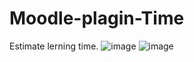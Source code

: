 # Moodle-plagin-Time
Estimate lerning time.
![image](https://user-images.githubusercontent.com/29983337/188841214-77cc4b3c-a121-4cde-8da4-99427790da82.png)
![image](https://user-images.githubusercontent.com/29983337/188841347-70bd420a-3a09-4c79-8719-b3f34fdcb7c2.png)
